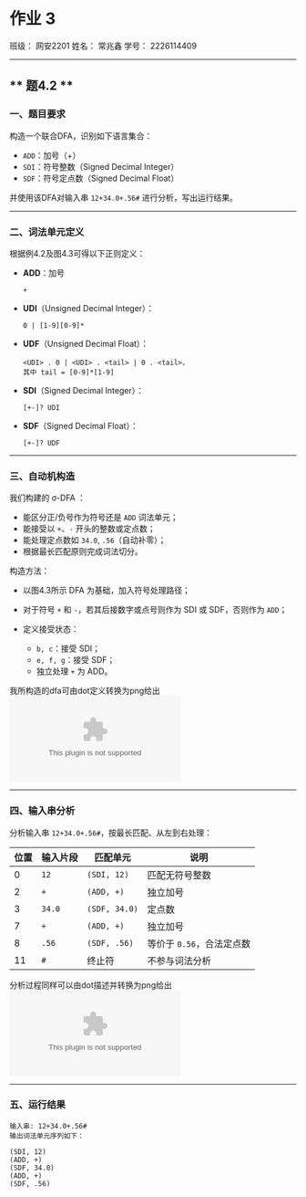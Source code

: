 # 作业 3 
班级： 网安2201 
姓名： 常兆鑫
学号： 2226114409

---

## ** 题4.2 **



### **一、题目要求**

构造一个联合DFA，识别如下语言集合：

* `ADD`：加号（+）
* `SDI`：符号整数（Signed Decimal Integer）
* `SDF`：符号定点数（Signed Decimal Float）

并使用该DFA对输入串 `12+34.0+.56#` 进行分析，写出运行结果。

---

### **二、词法单元定义**

根据例4.2及图4.3可得以下正则定义：

* **ADD**：加号

  ```
  +
  ```

* **UDI**（Unsigned Decimal Integer）：

  ```
  0 | [1-9][0-9]*
  ```

* **UDF**（Unsigned Decimal Float）：

  ```
  <UDI> . 0 | <UDI> . <tail> | 0 . <tail>，
  其中 tail = [0-9]*[1-9]
  ```

* **SDI**（Signed Decimal Integer）：

  ```
  [+-]? UDI
  ```

* **SDF**（Signed Decimal Float）：

  ```
  [+-]? UDF
  ```

---

### **三、自动机构造**

我们构建的 σ-DFA ：

* 能区分正/负号作为符号还是 `ADD` 词法单元；
* 能接受以 `+`、`-` 开头的整数或定点数；
* 能处理定点数如 `34.0`, `.56`（自动补零）；
* 根据最长匹配原则完成词法切分。

构造方法：

* 以图4.3所示 DFA 为基础，加入符号处理路径；
* 对于符号 `+` 和 `-`，若其后接数字或点号则作为 SDI 或 SDF，否则作为 `ADD`；
* 定义接受状态：

  * `b, c`：接受 SDI；
  * `e, f, g`：接受 SDF；
  * 独立处理 `+` 为 ADD。

我所构造的dfa可由dot定义转换为png给出
![](../assets/4.2.1.dot)

---

### **四、输入串分析**

分析输入串 `12+34.0+.56#`，按最长匹配、从左到右处理：

| 位置 | 输入片段   | 匹配单元          | 说明               |
| -- | ------ | ------------- | ---------------- |
| 0  | `12`   | `(SDI, 12)`   | 匹配无符号整数          |
| 2  | `+`    | `(ADD, +)`    | 独立加号             |
| 3  | `34.0` | `(SDF, 34.0)` | 定点数              |
| 7  | `+`    | `(ADD, +)`    | 独立加号             |
| 8  | `.56`  | `(SDF, .56)`  | 等价于 `0.56`，合法定点数 |
| 11 | `#`    | 终止符           | 不参与词法分析          |

分析过程同样可以由dot描述并转换为png给出
![](../assets/4.2.2.dot)

---

### **五、运行结果**

```
输入串: 12+34.0+.56#
输出词法单元序列如下：

(SDI, 12)
(ADD, +)
(SDF, 34.0)
(ADD, +)
(SDF, .56)
```


